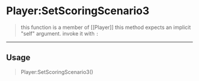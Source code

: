 # Player:SetScoringScenario3
> this function is a member of [[Player]]
> this method expects an implicit "self" argument. invoke it with `:`
-----
## Usage
> Player:SetScoringScenario3()
